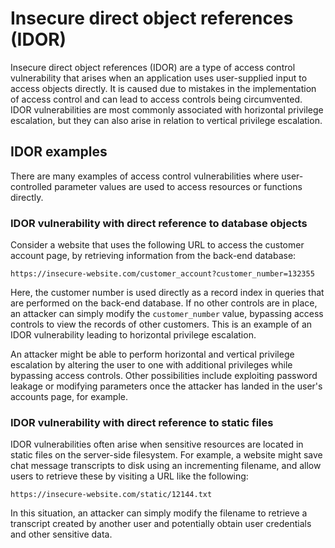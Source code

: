 # Insecure direct object references (IDOR)

Insecure direct object references (IDOR) are a type of access control vulnerability that arises when an application uses user-supplied input to access objects directly. It is caused due to mistakes in the implementation of access control and can lead to access controls being circumvented. IDOR vulnerabilities are most commonly associated with horizontal privilege escalation, but they can also arise in relation to vertical privilege escalation.

## IDOR examples
There are many examples of access control vulnerabilities where user-controlled parameter values are used to access resources or functions directly.

### IDOR vulnerability with direct reference to database objects
Consider a website that uses the following URL to access the customer account page, by retrieving information from the back-end database:

`https://insecure-website.com/customer_account?customer_number=132355`

Here, the customer number is used directly as a record index in queries that are performed on the back-end database. If no other controls are in place, an attacker can simply modify the `customer_number` value, bypassing access controls to view the records of other customers. This is an example of an IDOR vulnerability leading to horizontal privilege escalation.

An attacker might be able to perform horizontal and vertical privilege escalation by altering the user to one with additional privileges while bypassing access controls. Other possibilities include exploiting password leakage or modifying parameters once the attacker has landed in the user's accounts page, for example.

### IDOR vulnerability with direct reference to static files
IDOR vulnerabilities often arise when sensitive resources are located in static files on the server-side filesystem. For example, a website might save chat message transcripts to disk using an incrementing filename, and allow users to retrieve these by visiting a URL like the following:

`https://insecure-website.com/static/12144.txt`

In this situation, an attacker can simply modify the filename to retrieve a transcript created by another user and potentially obtain user credentials and other sensitive data.